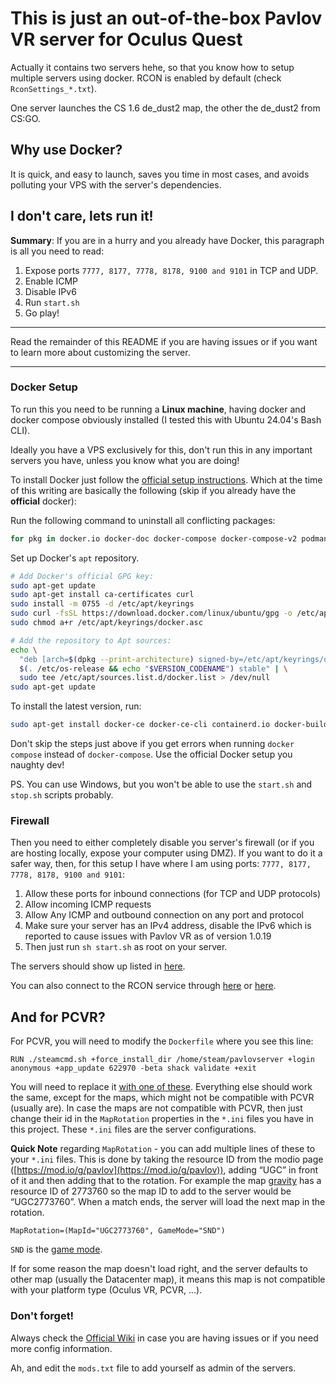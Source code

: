 # This is just an out-of-the-box Pavlov VR server for Oculus Quest

Actually it contains two servers hehe, so that you know how to setup multiple servers using docker. RCON is enabled by default (check `RconSettings_*.txt`).

One server launches the CS 1.6 de_dust2 map, the other the de_dust2 from CS:GO.

## Why use Docker?

It is quick, and easy to launch, saves you time in most cases, and avoids polluting your VPS with the server's dependencies.

## I don't care, lets run it!

**Summary**: If you are in a hurry and you already have Docker, this paragraph is all you need to read:

1. Expose ports `7777, 8177, 7778, 8178, 9100 and 9101` in TCP and UDP.
2. Enable ICMP
3. Disable IPv6
4. Run `start.sh`
5. Go play!

---------

Read the remainder of this README if you are having issues or if you want to learn more about customizing the server.

---------

### Docker Setup

To run this you need to be running a **Linux machine**, having docker and docker compose obviously installed (I tested this with Ubuntu 24.04's Bash CLI).

Ideally you have a VPS exclusively for this, don't run this in any important servers you have, unless you know what you are doing!

To install Docker just follow the [official setup instructions](https://docs.docker.com/engine/install/ubuntu/). Which at the time of this writing are basically the following (skip if you already have the **official** docker):

Run the following command to uninstall all conflicting packages:

```bash
for pkg in docker.io docker-doc docker-compose docker-compose-v2 podman-docker containerd runc; do sudo apt-get remove $pkg; done
```

Set up Docker's `apt` repository.

```bash
# Add Docker's official GPG key:
sudo apt-get update
sudo apt-get install ca-certificates curl
sudo install -m 0755 -d /etc/apt/keyrings
sudo curl -fsSL https://download.docker.com/linux/ubuntu/gpg -o /etc/apt/keyrings/docker.asc
sudo chmod a+r /etc/apt/keyrings/docker.asc

# Add the repository to Apt sources:
echo \
  "deb [arch=$(dpkg --print-architecture) signed-by=/etc/apt/keyrings/docker.asc] https://download.docker.com/linux/ubuntu \
  $(. /etc/os-release && echo "$VERSION_CODENAME") stable" | \
  sudo tee /etc/apt/sources.list.d/docker.list > /dev/null
sudo apt-get update
```

To install the latest version, run:

```bash
sudo apt-get install docker-ce docker-ce-cli containerd.io docker-buildx-plugin docker-compose-plugin
```

Don't skip the steps just above if you get errors when running `docker compose` instead of `docker-compose`. Use the official Docker setup you naughty dev!

PS. You can use Windows, but you won't be able to use the `start.sh` and `stop.sh` scripts probably.

### Firewall

Then you need to either completely disable you server's firewall (or if you are hosting locally, expose your computer using DMZ).
If you want to do it a safer way, then, for this setup I have where I am using ports: `7777, 8177, 7778, 8178, 9100 and 9101`:

1. Allow these ports for inbound connections (for TCP and UDP protocols)
2. Allow incoming ICMP requests
3. Allow Any ICMP and outbound connection on any port and protocol
4. Make sure your server has an IPv4 address, disable the IPv6 which is reported to cause issues with Pavlov VR as of version 1.0.19
5. Then just run `sh start.sh` as root on your server.

The servers should show up listed in [here](https://pavlovwiki.com/index.php/Setting_up_a_dedicated_server#Seeing_your_server_in_a_Master_List).

You can also connect to the RCON service through [here](https://pavlovservers.com/) or [here](https://pavlovhorde.com/).

## And for PCVR?

For PCVR, you will need to modify the `Dockerfile` where you see this line:

```
RUN ./steamcmd.sh +force_install_dir /home/steam/pavlovserver +login anonymous +app_update 622970 -beta shack validate +exit
```

You will need to replace it [with one of these](https://pavlovwiki.com/index.php/Setting_up_a_dedicated_server#Step_5:_User_SteamCMD_to_install_Pavlov). Everything else should work the same, except for the maps, which might not be compatible with PCVR (usually are). In case the maps are not compatible with PCVR, then just change their id in the `MapRotation` properties in the `*.ini` files you have in this project. These `*.ini` files are the server configurations.

**Quick Note** regarding `MapRotation` - you can add multiple lines of these to your `*.ini` files. This is done by taking the resource ID from the modio page ([https://mod.io/g/pavlov](https://mod.io/g/pavlov)), adding “UGC” in front of it and then adding that to the rotation. For example the map [gravity](https://mod.io/g/pavlov/m/gravity1) has a resource ID of 2773760 so the map ID to add to the server would be “UGC2773760”. When a match ends, the server will load the next map in the rotation.

```
MapRotation=(MapId="UGC2773760", GameMode="SND")
```

`SND` is the [game mode](https://pavlovwiki.com/index.php/Setting_up_a_dedicated_server#Game_Modes).

If for some reason the map doesn't load right, and the server defaults to other map (usually the Datacenter map), it means this map is not compatible with your platform type (Oculus VR, PCVR, ...).

### Don't forget!

Always check the [Official Wiki](https://pavlovwiki.com/index.php/Setting_up_a_dedicated_server) in case you are having issues or if you need more config information.

Ah, and edit the `mods.txt` file to add yourself as admin of the servers.